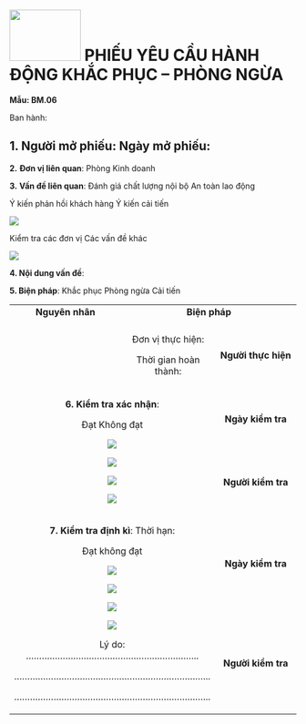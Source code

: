 # <img src="media/image1.png" style="width:1.30208in;height:0.9375in" /> PHIẾU YÊU CẦU HÀNH ĐỘNG KHẮC PHỤC – PHÒNG NGỪA

**Mẫu: BM.06**

Ban hành:

## 1. Người mở phiếu: Ngày mở phiếu: 

**2.** **Đơn vị liên quan**: Phòng Kinh doanh

**3.** **Vấn đề liên quan**: Đánh giá chất lượng nội bộ An toàn lao động

Ý kiến phản hồi khách hàng Ý kiến cải tiến

<img src="media/image2.wmf" />

Kiểm tra các đơn vị Các vấn đề khác

<img src="media/image3.wmf" />

**4. Nội dung vấn đề**:

**5. Biện pháp**: Khắc phục Phòng ngừa Cải tiến

<table>
<colgroup>
<col style="width: 37%" />
<col style="width: 31%" />
<col style="width: 31%" />
</colgroup>
<tbody>
<tr>
<td style="text-align: center;"><strong>Nguyên nhân</strong></td>
<td colspan="2" style="text-align: center;"><strong>Biện
pháp</strong></td>
</tr>
<tr>
<td style="text-align: center;"></td>
<td colspan="2" style="text-align: center;"></td>
</tr>
<tr>
<td style="text-align: center;"></td>
<td style="text-align: center;"><p>Đơn vị thực hiện:</p>
<p>Thời gian hoàn thành:</p></td>
<td style="text-align: center;"><strong>Người thực hiện</strong></td>
</tr>
<tr>
<td colspan="2" rowspan="2" style="text-align: center;"><p><strong>6.
Kiểm tra xác nhận</strong>:</p>
<p>Đạt Không đạt</p>
<p><img src="media/image3.wmf" /></p>
<p><img src="media/image3.wmf" /></p>
<p><img src="media/image3.wmf" /></p>
<p><img src="media/image3.wmf" /></p></td>
<td style="text-align: center;"><strong>Ngày kiểm tra</strong></td>
</tr>
<tr>
<td style="text-align: center;"><strong>Người kiểm tra</strong></td>
</tr>
<tr>
<td colspan="2" rowspan="2" style="text-align: center;"><p><strong>7.
Kiểm tra định kì</strong>: Thời hạn:</p>
<p>Đạt không đạt</p>
<p><img src="media/image3.wmf" /></p>
<p><img src="media/image3.wmf" /></p>
<p><img src="media/image3.wmf" /></p>
<p><img src="media/image3.wmf" /></p>
<p>Lý do: ………………………………………………………...</p>
<p>………………………………………………………………...</p>
<p>………………………………………………………………...</p></td>
<td style="text-align: center;"><strong>Ngày kiểm tra</strong></td>
</tr>
<tr>
<td style="text-align: center;"><strong>Người kiểm tra</strong></td>
</tr>
</tbody>
</table>

### 

### 

### 

### 

### 

### 

### 

### 

### 

### 

### 

### 

### 

### 

### 

### 

### 

### 

### 

### 

### 

### 

### 

### 

### 

### 

### 

### 

### 

### 

### 

### 

### 

### 

### 

### 

### 

### 

### 

### 

### 

### 

### 

### 

### 

### 

### 

### 

### 

### 

### 

### 

> 
